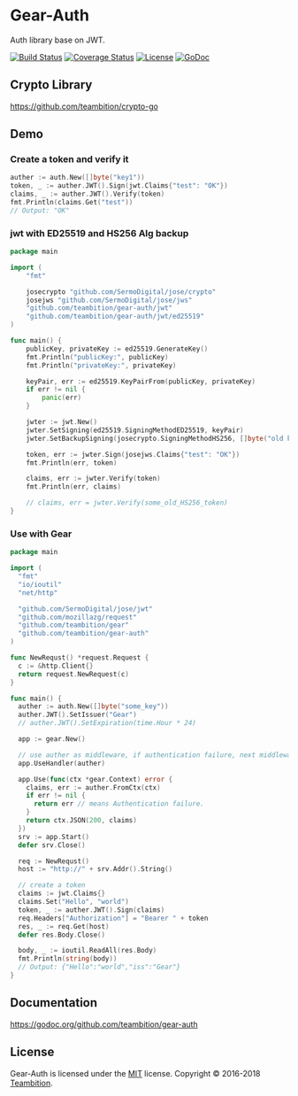 # Gear-Auth

Auth library base on JWT.

[![Build Status](http://img.shields.io/travis/teambition/gear-auth.svg?style=flat-square)](https://travis-ci.org/teambition/gear-auth)
[![Coverage Status](http://img.shields.io/coveralls/teambition/gear-auth.svg?style=flat-square)](https://coveralls.io/r/teambition/gear-auth)
[![License](http://img.shields.io/badge/license-mit-blue.svg?style=flat-square)](https://raw.githubusercontent.com/teambition/gear-auth/master/LICENSE)
[![GoDoc](http://img.shields.io/badge/go-documentation-blue.svg?style=flat-square)](http://godoc.org/github.com/teambition/gear-auth)

## Crypto Library

https://github.com/teambition/crypto-go

## Demo

### Create a token and verify it

```go
auther := auth.New([]byte("key1"))
token, _ := auther.JWT().Sign(jwt.Claims{"test": "OK"})
claims, _ := auther.JWT().Verify(token)
fmt.Println(claims.Get("test"))
// Output: "OK"
```

### jwt with ED25519 and HS256 Alg backup

```go
package main

import (
	"fmt"

	josecrypto "github.com/SermoDigital/jose/crypto"
	josejws "github.com/SermoDigital/jose/jws"
	"github.com/teambition/gear-auth/jwt"
	"github.com/teambition/gear-auth/jwt/ed25519"
)

func main() {
	publicKey, privateKey := ed25519.GenerateKey()
	fmt.Println("publicKey:", publicKey)
	fmt.Println("privateKey:", privateKey)

	keyPair, err := ed25519.KeyPairFrom(publicKey, privateKey)
	if err != nil {
		panic(err)
	}

	jwter := jwt.New()
	jwter.SetSigning(ed25519.SigningMethodED25519, keyPair)
	jwter.SetBackupSigning(josecrypto.SigningMethodHS256, []byte("old key 1"), []byte("old key 2"))

	token, err := jwter.Sign(josejws.Claims{"test": "OK"})
	fmt.Println(err, token)

	claims, err := jwter.Verify(token)
	fmt.Println(err, claims)

	// claims, err = jwter.Verify(some_old_HS256_token)
}
```

### Use with Gear

```go
package main

import (
  "fmt"
  "io/ioutil"
  "net/http"

  "github.com/SermoDigital/jose/jwt"
  "github.com/mozillazg/request"
  "github.com/teambition/gear"
  "github.com/teambition/gear-auth"
)

func NewRequst() *request.Request {
  c := &http.Client{}
  return request.NewRequest(c)
}

func main() {
  auther := auth.New([]byte("some_key"))
  auther.JWT().SetIssuer("Gear")
  // auther.JWT().SetExpiration(time.Hour * 24)

  app := gear.New()

  // use auther as middleware, if authentication failure, next middleware will not run.
  app.UseHandler(auther)

  app.Use(func(ctx *gear.Context) error {
    claims, err := auther.FromCtx(ctx)
    if err != nil {
      return err // means Authentication failure.
    }
    return ctx.JSON(200, claims)
  })
  srv := app.Start()
  defer srv.Close()

  req := NewRequst()
  host := "http://" + srv.Addr().String()

  // create a token
  claims := jwt.Claims{}
  claims.Set("Hello", "world")
  token, _ := auther.JWT().Sign(claims)
  req.Headers["Authorization"] = "Bearer " + token
  res, _ := req.Get(host)
  defer res.Body.Close()

  body, _ := ioutil.ReadAll(res.Body)
  fmt.Println(string(body))
  // Output: {"Hello":"world","iss":"Gear"}
}
```

## Documentation

https://godoc.org/github.com/teambition/gear-auth

## License

Gear-Auth is licensed under the [MIT](https://github.com/teambition/gear-auth/blob/master/LICENSE) license.
Copyright &copy; 2016-2018 [Teambition](https://www.teambition.com).
